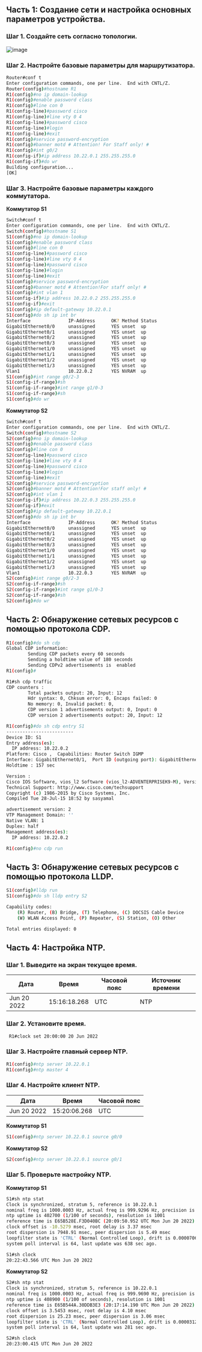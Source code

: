 
## Часть 1: Создание сети и настройка основных параметров устройства.

### Шаг 1. Создайте сеть согласно топологии.
![image](https://user-images.githubusercontent.com/99355274/174661332-34a40526-eb3e-4e2f-8fd8-00880ccfbd02.png)

### Шаг 2. Настройте базовые параметры для маршрутизатора.
```sh
Router#conf t
Enter configuration commands, one per line.  End with CNTL/Z.
Router(config)#hostname R1
R1(config)#no ip domain-lookup
R1(config)#enable password class
R1(config)#line con 0
R1(config-line)#password cisco
R1(config-line)#line vty 0 4
R1(config-line)#password cisco
R1(config-line)#login
R1(config-line)#exit
R1(config)#service password-encryption
R1(config)#banner motd # Attention! For Staff only! #
R1(config)#int g0/2
R1(config-if)#ip address 10.22.0.1 255.255.255.0
R1(config-if)#do wr
Building configuration...
[OK]
```
### Шаг 3. Настройте базовые параметры каждого коммутатора.
**Коммутатор S1**
```sh
Switch#conf t
Enter configuration commands, one per line.  End with CNTL/Z.
Switch(config)#hostname S1
S1(config)#no ip domain-lookup
S1(config)#enable password class
S1(config)#line con 0
S1(config-line)#password cisco
S1(config-line)#line vty 0 4
S1(config-line)#password cisco
S1(config-line)#login
S1(config-line)#exit
S1(config)#service password-encryption
S1(config)#banner motd # Attention!For staff only! #
S1(config)#int vlan 1
S1(config-if)#ip address 10.22.0.2 255.255.255.0
S1(config-if)#exit
S1(config)#ip default-gateway 10.22.0.1
S1(config)#do sh ip int br
Interface              IP-Address      OK? Method Status                Protocol
GigabitEthernet0/0     unassigned      YES unset  up                    up
GigabitEthernet0/1     unassigned      YES unset  up                    up
GigabitEthernet0/2     unassigned      YES unset  up                    up
GigabitEthernet0/3     unassigned      YES unset  up                    up
GigabitEthernet1/0     unassigned      YES unset  up                    up
GigabitEthernet1/1     unassigned      YES unset  up                    up
GigabitEthernet1/2     unassigned      YES unset  up                    up
GigabitEthernet1/3     unassigned      YES unset  up                    up
Vlan1                  10.22.0.2       YES NVRAM  up                    up
S1(config)#int range g0/2-3
S1(config-if-range)#sh
S1(config-if-range)#int range g1/0-3
S1(config-if-range)#sh
S1(config)#do wr
```
**Коммутатор S2**
```sh
Switch#conf t
Enter configuration commands, one per line.  End with CNTL/Z.
Switch(config)#hostname S2
S2(config)#no ip domain-lookup
S2(config)#enable password class
S2(config)#line con 0
S2(config-line)#password cisco
S2(config-line)#line vty 0 4
S2(config-line)#password cisco
S2(config-line)#login
S2(config-line)#exit
S2(config)#service password-encryption
S2(config)#banner motd # Attention!For staff only! #
S2(config)#int vlan 1
S2(config-if)#ip address 10.22.0.3 255.255.255.0
S2(config-if)#exit
S2(config)#ip default-gateway 10.22.0.1
S2(config)#do sh ip int br
Interface              IP-Address      OK? Method Status                Protocol
GigabitEthernet0/0     unassigned      YES unset  up                    up
GigabitEthernet0/1     unassigned      YES unset  up                    up
GigabitEthernet0/2     unassigned      YES unset  up                    up
GigabitEthernet0/3     unassigned      YES unset  up                    up
GigabitEthernet1/0     unassigned      YES unset  up                    up
GigabitEthernet1/1     unassigned      YES unset  up                    up
GigabitEthernet1/2     unassigned      YES unset  up                    up
GigabitEthernet1/3     unassigned      YES unset  up                    up
Vlan1                  10.22.0.3       YES NVRAM  up                    up
S2(config)#int range g0/2-3
S2(config-if-range)#sh
S2(config-if-range)#int range g1/0-3
S2(config-if-range)#sh
S2(config)#do wr
```

## Часть 2: Обнаружение сетевых ресурсов с помощью протокола CDP.
```sh
R1(config)#do sh cdp
Global CDP information:
        Sending CDP packets every 60 seconds
        Sending a holdtime value of 180 seconds
        Sending CDPv2 advertisements is  enabled
R1(config)#
```
```sh
R1#sh cdp traffic
CDP counters :
        Total packets output: 20, Input: 12
        Hdr syntax: 0, Chksum error: 0, Encaps failed: 0
        No memory: 0, Invalid packet: 0,
        CDP version 1 advertisements output: 0, Input: 0
        CDP version 2 advertisements output: 20, Input: 12
```
```sh
R1(config)#do sh cdp entry S1
-------------------------
Device ID: S1
Entry address(es):
  IP address: 10.22.0.2
Platform: Cisco ,  Capabilities: Router Switch IGMP
Interface: GigabitEthernet0/1,  Port ID (outgoing port): GigabitEthernet0/2
Holdtime : 157 sec

Version :
Cisco IOS Software, vios_l2 Software (vios_l2-ADVENTERPRISEK9-M), Version 15.2(4.0.55)E, TEST ENGINEERING ESTG_WEEKLY BUILD, synced to  END_OF_FLO_ISP
Technical Support: http://www.cisco.com/techsupport
Copyright (c) 1986-2015 by Cisco Systems, Inc.
Compiled Tue 28-Jul-15 18:52 by sasyamal

advertisement version: 2
VTP Management Domain: ''
Native VLAN: 1
Duplex: half
Management address(es):
  IP address: 10.22.0.2
```
```sh
R1(config)#no cdp run
```

## Часть 3: Обнаружение сетевых ресурсов с помощью протокола LLDP.
```sh
S1(config)#lldp run
S1(config)#do sh lldp entry S2

Capability codes:
    (R) Router, (B) Bridge, (T) Telephone, (C) DOCSIS Cable Device
    (W) WLAN Access Point, (P) Repeater, (S) Station, (O) Other

Total entries displayed: 0
```
## Часть 4: Настройка NTP.
### Шаг 1. Выведите на экран текущее время.


   Дата     |     Время    | Часовой пояс  | Источник времени 
------------|--------------|---------------|----------------- 
Jun 20 2022 | 15:16:18.268 |      UTC      |      NTP         


### Шаг 2. Установите время.

```sh 
 R1#clock set 20:00:00 20 Jun 2022
 ```
 
### Шаг 3. Настройте главный сервер NTP.

```sh
R1(config)#ntp server 10.22.0.1
R1(config)#ntp master 4
```

### Шаг 4. Настройте клиент NTP.

   Дата     |     Время    | Часовой пояс 
------------|--------------|-------------
Jun 20 2022 | 15:20:06.268 |      UTC      
 
 
 **Коммутатор S1**
 
 ```sh
 S1(config)#ntp server 10.22.0.1 source g0/0
```
**Коммутатор S2**

```sh
S2(config)#ntp server 10.22.0.1 source g0/1
```

### Шаг 5. Проверьте настройку NTP.

 **Коммутатор S1**
```sh
S1#sh ntp stat
Clock is synchronized, stratum 5, reference is 10.22.0.1
nominal freq is 1000.0003 Hz, actual freq is 999.9296 Hz, precision is 2**16
ntp uptime is 402700 (1/100 of seconds), resolution is 1001
reference time is E65B528E.F3D040BC (20:09:50.952 UTC Mon Jun 20 2022)
clock offset is -10.5279 msec, root delay is 3.37 msec
root dispersion is 7948.91 msec, peer dispersion is 5.49 msec
loopfilter state is 'CTRL' (Normal Controlled Loop), drift is 0.000070667 s/s
system poll interval is 64, last update was 638 sec ago.

S1#sh clock
20:22:43.566 UTC Mon Jun 20 2022
```

 **Коммутатор S2**
 ```sh
 S2#sh ntp stat
Clock is synchronized, stratum 5, reference is 10.22.0.1
nominal freq is 1000.0003 Hz, actual freq is 999.9690 Hz, precision is 2**16
ntp uptime is 408900 (1/100 of seconds), resolution is 1001
reference time is E65B544A.30DDB3E3 (20:17:14.190 UTC Mon Jun 20 2022)
clock offset is 3.5453 msec, root delay is 4.10 msec
root dispersion is 25.23 msec, peer dispersion is 3.06 msec
loopfilter state is 'CTRL' (Normal Controlled Loop), drift is 0.000031234 s/s
system poll interval is 64, last update was 281 sec ago.

S2#sh clock
20:23:00.415 UTC Mon Jun 20 2022
```
 
